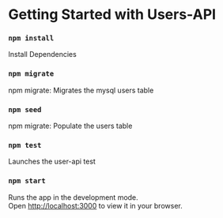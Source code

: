 # Getting Started with Users-API


### `npm install`

Install Dependencies

### `npm migrate`

npm migrate: Migrates the mysql users table 

### `npm seed`

npm migrate: Populate the users table
### `npm test`

Launches the user-api test 
### `npm start`

Runs the app in the development mode.\
Open [http://localhost:3000](http://localhost:3000) to view it in your browser.

